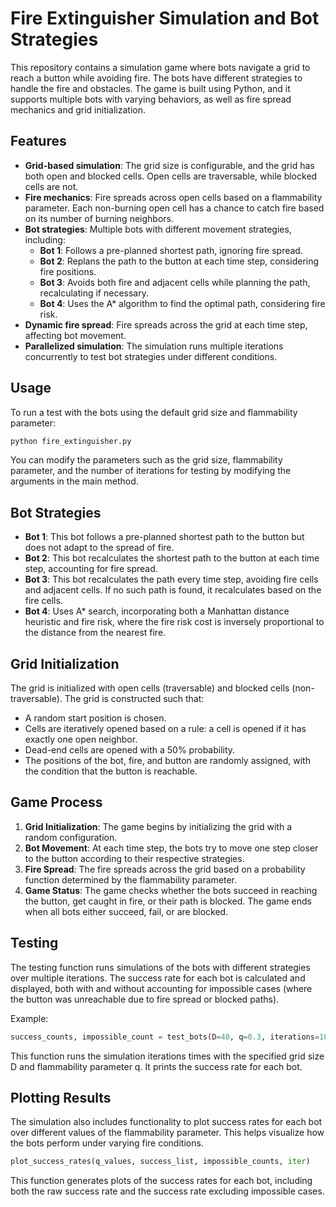 # Fire Extinguisher Simulation and Bot Strategies

This repository contains a simulation game where bots navigate a grid to reach a button while avoiding fire. The bots have different strategies to handle the fire and obstacles. The game is built using Python, and it supports multiple bots with varying behaviors, as well as fire spread mechanics and grid initialization.

## Features

- **Grid-based simulation**: The grid size is configurable, and the grid has both open and blocked cells. Open cells are traversable, while blocked cells are not.
- **Fire mechanics**: Fire spreads across open cells based on a flammability parameter. Each non-burning open cell has a chance to catch fire based on its number of burning neighbors.
- **Bot strategies**: Multiple bots with different movement strategies, including:
  - **Bot 1**: Follows a pre-planned shortest path, ignoring fire spread.
  - **Bot 2**: Replans the path to the button at each time step, considering fire positions.
  - **Bot 3**: Avoids both fire and adjacent cells while planning the path, recalculating if necessary.
  - **Bot 4**: Uses the A* algorithm to find the optimal path, considering fire risk.
- **Dynamic fire spread**: Fire spreads across the grid at each time step, affecting bot movement.
- **Parallelized simulation**: The simulation runs multiple iterations concurrently to test bot strategies under different conditions.

## Usage

To run a test with the bots using the default grid size and flammability parameter:
```bash
python fire_extinguisher.py
```
You can modify the parameters such as the grid size, flammability parameter, and the number of iterations for testing by modifying the arguments in the main method.

## Bot Strategies

- **Bot 1**: This bot follows a pre-planned shortest path to the button but does not adapt to the spread of fire.
- **Bot 2**: This bot recalculates the shortest path to the button at each time step, accounting for fire spread.
- **Bot 3**: This bot recalculates the path every time step, avoiding fire cells and adjacent cells. If no such path is found, it recalculates based on the fire cells.
- **Bot 4**: Uses A* search, incorporating both a Manhattan distance heuristic and fire risk, where the fire risk cost is inversely proportional to the distance from the nearest fire.

## Grid Initialization

The grid is initialized with open cells (traversable) and blocked cells (non-traversable). The grid is constructed such that:
- A random start position is chosen.
- Cells are iteratively opened based on a rule: a cell is opened if it has exactly one open neighbor.
- Dead-end cells are opened with a 50% probability.
- The positions of the bot, fire, and button are randomly assigned, with the condition that the button is reachable.

## Game Process

1. **Grid Initialization**: The game begins by initializing the grid with a random configuration.
2. **Bot Movement**: At each time step, the bots try to move one step closer to the button according to their respective strategies.
3. **Fire Spread**: The fire spreads across the grid based on a probability function determined by the flammability parameter.
4. **Game Status**: The game checks whether the bots succeed in reaching the button, get caught in fire, or their path is blocked. The game ends when all bots either succeed, fail, or are blocked.

## Testing

The testing function runs simulations of the bots with different strategies over multiple iterations. The success rate for each bot is calculated and displayed, both with and without accounting for impossible cases (where the button was unreachable due to fire spread or blocked paths).

Example:
```python
success_counts, impossible_count = test_bots(D=40, q=0.3, iterations=100, method='random')
```
This function runs the simulation iterations times with the specified grid size D and flammability parameter q. It prints the success rate for each bot.

## Plotting Results

The simulation also includes functionality to plot success rates for each bot over different values of the flammability parameter. This helps visualize how the bots perform under varying fire conditions.

```python
plot_success_rates(q_values, success_list, impossible_counts, iter)
```
This function generates plots of the success rates for each bot, including both the raw success rate and the success rate excluding impossible cases.
